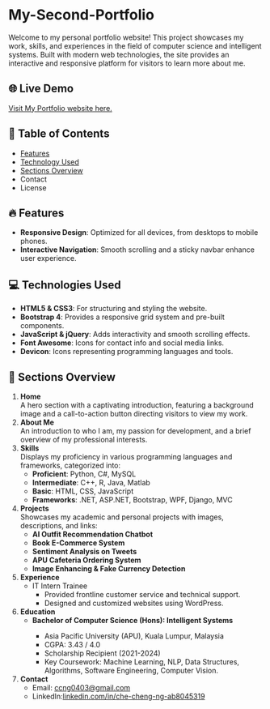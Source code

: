 # My-Second-Portfolio

Welcome to my personal portfolio website! This project showcases my work, skills, and experiences in the field of computer science and intelligent systems. Built with modern web technologies, the site provides an interactive and responsive platform for visitors to learn more about me.

## 🌐 Live Demo
<a href="https://bissis0403.github.io/My-Second-Portfolio/">Visit My Portfolio website here. </a> 

## 📖 Table of Contents
<ul>
  <li><a href="#features">Features</a></li>
  <li><a href="#technology">Technology Used</a></li>
  <li><a href="#section">Sections Overview</a></li>
  <li>Contact</li>
  <li>License</li>
</ul>

## 🔥 Features
<div id="features">
  <ul>
    <li><strong>Responsive Design</strong>: Optimized for all devices, from desktops to mobile phones.</li>
    <li><strong>Interactive Navigation</strong>: Smooth scrolling and a sticky navbar enhance user experience.</li>
  </ul>
</div>

## 💻 Technologies Used
<div id="technology">
  <ul>
    <li><strong>HTML5 & CSS3</strong>: For structuring and styling the website.</li>
    <li><strong>Bootstrap 4</strong>: Provides a responsive grid system and pre-built components.</li>
    <li><strong>JavaScript & jQuery</strong>: Adds interactivity and smooth scrolling effects.</li>
    <li><strong>Font Awesome</strong>: Icons for contact info and social media links.</li>
    <li><strong>Devicon</strong>: Icons representing programming languages and tools.</li>
  </ul>
</div>

## 🧭 Sections Overview
<div id="section">
  <ol>
    <li><strong>Home</strong><br/>A hero section with a captivating introduction, featuring a background image and a call-to-action button directing visitors to view my work.</li>
    <li><strong>About Me</strong><br/>An introduction to who I am, my passion for development, and a brief overview of my professional interests.</li>
    <li><strong>Skills</strong><br/>Displays my proficiency in various programming languages and frameworks, categorized into:
      <ul>
        <li><strong>Proficient</strong>: Python, C#, MySQL</li>
        <li><strong>Intermediate</strong>: C++, R, Java, Matlab</li>
        <li><strong>Basic</strong>: HTML, CSS, JavaScript</li>
        <li><strong>Frameworks</strong>: .NET, ASP.NET, Bootstrap, WPF, Django, MVC</li>
      </ul>
    </li>
    <li><strong>Projects</strong><br/>Showcases my academic and personal projects with images, descriptions, and links:
      <ul>
        <li><strong>AI Outfit Recommendation Chatbot</strong></li>
        <li><strong>Book E-Commerce System</strong></li>
        <li><strong>Sentiment Analysis on Tweets</strong></li>
        <li><strong>APU Cafeteria Ordering System</strong></li>
        <li><strong>Image Enhancing & Fake Currency Detection</strong></li>
      </ul>
    </li>
    <li><strong>Experience</strong><br/>
      <ul>
        <li>IT Intern Trainee 
          <ul>
            <li>Provided frontline customer service and technical support.</li>
            <li>Designed and customized websites using WordPress.</li>
          </ul>
        </li>
      </ul>
    </li>
    <li><strong>Education</strong><br/>
      <ul>
        <li><strong>Bachelor of Computer Science (Hons): Intelligent Systems</strong></li>
        <ul>
          <li>Asia Pacific University (APU), Kuala Lumpur, Malaysia</li>
          <li>CGPA: 3.43 / 4.0</li>
          <li>Scholarship Recipient (2021-2024)</li>
          <li>Key Coursework: Machine Learning, NLP, Data Structures, Algorithms, Software Engineering, Computer Vision.</li>      
        </ul>
      </ul>
    </li>
     <li><strong>Contact</strong><br/>
      <ul>
        <li>Email: <a href="mailto:ccng0403@gmail.com">ccng0403@gmail.com</a></li>
        <li>LinkedIn:<a href="https://www.linkedin.com/in/che-cheng-ng-ab8045319">linkedin.com/in/che-cheng-ng-ab8045319</a></li>
      </ul>
    </li>
    
  </ol>
</div>


